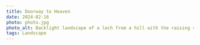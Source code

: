 ```yaml
---
title: Doorway to Heaven
date: 2024-02-16
photo: photo.jpg
photo_alt: Backlight landscape of a loch from a hill with the raising sun coming through clouds
tags: Landscape
---
```

